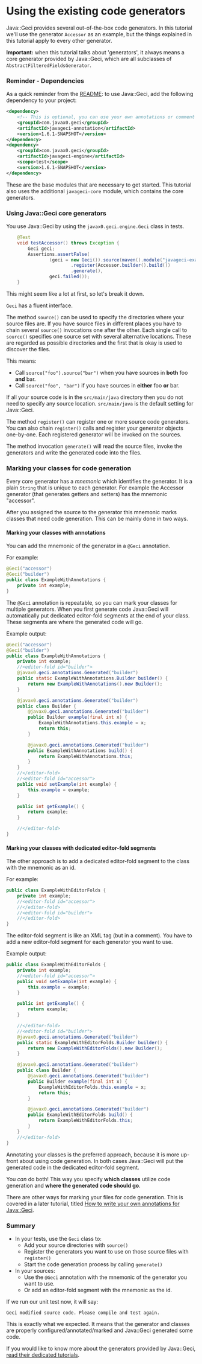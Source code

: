 # Using the existing code generators

Java::Geci provides several out-of-the-box code generators. In this
tutorial we'll use the generator `Accessor` as an example, but the
things explained in this tutorial apply to every other generator.

**Important:** when this tutorial talks about 'generators', it always means a core generator provided by Java::Geci, which are all subclasses of `AbstractFilteredFieldsGenerator`.

### Reminder - Dependencies

As a quick reminder from the [README](README.md):
to use Java::Geci, add the following dependency to your project:
 ```xml
 <dependency>
     <!-- This is optional, you can use your own annotations or comment config -->
     <groupId>com.javax0.geci</groupId>
     <artifactId>javageci-annotation</artifactId>
     <version>1.6.1-SNAPSHOT</version>
 </dependency>
 <dependency>
     <groupId>com.javax0.geci</groupId>
     <artifactId>javageci-engine</artifactId>
     <scope>test</scope>
     <version>1.6.1-SNAPSHOT</version>
 </dependency>
 ```
These are the base modules that are necessary to get started.
This tutorial also uses the additional `javageci-core` module, which contains the core generators.

### Using Java::Geci core generators

You use Java::Geci by using the `javax0.geci.engine.Geci` class in tests.

<!-- snip TestAccessor -->
```java
    @Test
    void testAccessor() throws Exception {
        Geci geci;
        Assertions.assertFalse(
                (geci = new Geci()).source(maven().module("javageci-examples").mainSource())
                        .register(Accessor.builder().build())
                        .generate(),
                geci.failed());
    }
```

This might seem like a lot at first, so let's break it down.

`Geci` has a fluent interface.

The method `source()` can be used to specify the directories where your source files are.
If you have source files in different places you have to chain several `source()` invocations one after the other.
Each single call to `source()` specifies one source set with several alternative locations.
These are regarded as possible directories and the first that is okay is used to discover the files.

This means:

* Call `source("foo").source("bar")` when you have sources in **both** foo **and** bar. 
* Call `source("foo", "bar")` if you have sources in **either** foo **or** bar.

If all your source code is in the `src/main/java` directory then you do not need to specify any source location.
`src/main/java` is the default setting for Java::Geci.

The method `register()` can register one or more source code generators.
You can also chain `register()` calls and register your generator objects one-by-one.
Each registered generator will be invoked on the sources.

The method invocation `generate()` will <!-- do the following -->
read the source files,
invoke the generators and
write the generated code into the files.

### Marking your classes for code generation

Every core generator has a *mnemonic* which identifies the generator.
It is a plain `String` that is unique to each generator.
For example the Accessor generator (that generates getters and setters) has the mnemonic "accessor".

After you assigned the source to the generator this mnemonic marks classes that need code generation.
This can be mainly done in two ways.

#### Marking your classes with annotations

You can add the mnemonic of the generator in a `@Geci` annotation.

For example:

```java
@Geci("accessor")
@Geci("builder")
public class ExampleWithAnnotations {
    private int example;
}
```

The `@Geci` annotation is repeatable, so you can mark your classes for multiple generators.
When you first generate code Java::Geci will automatically put dedicated editor-fold segments at the end of your class.
These segments are where the generated code will go.

Example output:

<!-- snip ExampleWithAnnotations -->
```java
@Geci("accessor")
@Geci("builder")
public class ExampleWithAnnotations {
    private int example;
    //<editor-fold id="builder">
    @javax0.geci.annotations.Generated("builder")
    public static ExampleWithAnnotations.Builder builder() {
        return new ExampleWithAnnotations().new Builder();
    }

    @javax0.geci.annotations.Generated("builder")
    public class Builder {
        @javax0.geci.annotations.Generated("builder")
        public Builder example(final int x) {
            ExampleWithAnnotations.this.example = x;
            return this;
        }

        @javax0.geci.annotations.Generated("builder")
        public ExampleWithAnnotations build() {
            return ExampleWithAnnotations.this;
        }
    }
    //</editor-fold>
    //<editor-fold id="accessor">
    public void setExample(int example) {
        this.example = example;
    }

    public int getExample() {
        return example;
    }

    //</editor-fold>
}
```

#### Marking your classes with dedicated editor-fold segments

The other approach is to add a dedicated editor-fold segment to the class with the mnemonic as an id.

For example:

```java
public class ExampleWithEditorFolds {
    private int example;
    //<editor-fold id="accessor">
    //</editor-fold>
    //<editor-fold id="builder">
    //</editor-fold>
}
```

The editor-fold segment is like an XML tag (but in a comment).
You have to add a new editor-fold segment for each generator you want to use.

Example output:

<!-- snip ExampleWithEditorFolds -->
```java
public class ExampleWithEditorFolds {
    private int example;
    //<editor-fold id="accessor">
    public void setExample(int example) {
        this.example = example;
    }

    public int getExample() {
        return example;
    }

    //</editor-fold>
    //<editor-fold id="builder">
    @javax0.geci.annotations.Generated("builder")
    public static ExampleWithEditorFolds.Builder builder() {
        return new ExampleWithEditorFolds().new Builder();
    }

    @javax0.geci.annotations.Generated("builder")
    public class Builder {
        @javax0.geci.annotations.Generated("builder")
        public Builder example(final int x) {
            ExampleWithEditorFolds.this.example = x;
            return this;
        }

        @javax0.geci.annotations.Generated("builder")
        public ExampleWithEditorFolds build() {
            return ExampleWithEditorFolds.this;
        }
    }
    //</editor-fold>
}
```

Annotating your classes is the preferred approach, because it is more up-front about using code generation.
In both cases Java::Geci will put the generated code in the dedicated editor-fold segment.

You _can_ do both!
This way you specify **which classes** utilize code generation and **where the generated code should go**.

There are other ways for marking your files for code generation.
This is covered in a later tutorial, titled [How to write your own annotations for Java::Geci](ANNOTATIONS.md).

### Summary

* In your tests, use the `Geci` class to:
    - Add your source directories with `source()`
    - Register the generators you want to use on those source files with `register()`
    - Start the code generation process by calling `generate()`
* In your sources:
    - Use the `@Geci` annotation with the mnemonic of the generator you want to use.
    - Or add an editor-fold segment with the mnemonic as the id.

If we run our unit test now, it will say:

    Geci modified source code. Please compile and test again.

This is exactly what we expected.
It means that the generator and classes are properly configured/annotated/marked and Java::Geci generated some code.

If you would like to know more about the generators provided by Java::Geci, [read their dedicated tutorials](GENERATORS.md).

